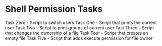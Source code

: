 # Shell Permission Tasks
Task Zero - Script to switch users
Task One - Script that prints the current user
Task Two - Script to print groups of current user
Tast Three - Script that changes the ownership of a file
Task Four - Script that creates an empty file
Task Five - Script that adds execute permission for file owner
